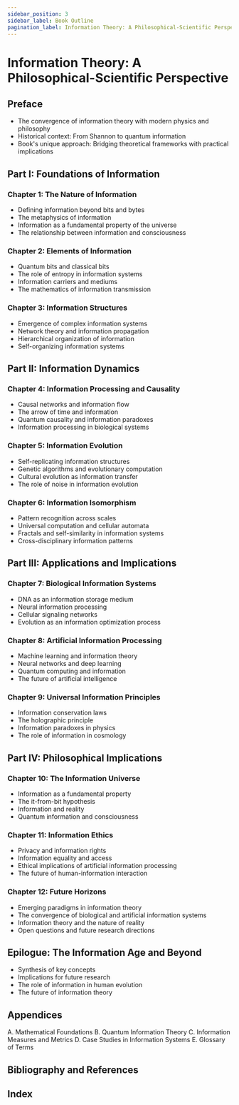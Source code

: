 ```yaml
---
sidebar_position: 3
sidebar_label: Book Outline
pagination_label: Information Theory: A Philosophical-Scientific Perspective (Outline)
---
```


# Information Theory: A Philosophical-Scientific Perspective

## Preface
- The convergence of information theory with modern physics and philosophy
- Historical context: From Shannon to quantum information
- Book's unique approach: Bridging theoretical frameworks with practical implications

## Part I: Foundations of Information

### Chapter 1: The Nature of Information
- Defining information beyond bits and bytes
- The metaphysics of information
- Information as a fundamental property of the universe
- The relationship between information and consciousness

### Chapter 2: Elements of Information
- Quantum bits and classical bits
- The role of entropy in information systems
- Information carriers and mediums
- The mathematics of information transmission

### Chapter 3: Information Structures
- Emergence of complex information systems
- Network theory and information propagation
- Hierarchical organization of information
- Self-organizing information systems

## Part II: Information Dynamics

### Chapter 4: Information Processing and Causality
- Causal networks and information flow
- The arrow of time and information
- Quantum causality and information paradoxes
- Information processing in biological systems

### Chapter 5: Information Evolution
- Self-replicating information structures
- Genetic algorithms and evolutionary computation
- Cultural evolution as information transfer
- The role of noise in information evolution

### Chapter 6: Information Isomorphism
- Pattern recognition across scales
- Universal computation and cellular automata
- Fractals and self-similarity in information systems
- Cross-disciplinary information patterns

## Part III: Applications and Implications

### Chapter 7: Biological Information Systems
- DNA as an information storage medium
- Neural information processing
- Cellular signaling networks
- Evolution as an information optimization process

### Chapter 8: Artificial Information Processing
- Machine learning and information theory
- Neural networks and deep learning
- Quantum computing and information
- The future of artificial intelligence

### Chapter 9: Universal Information Principles
- Information conservation laws
- The holographic principle
- Information paradoxes in physics
- The role of information in cosmology

## Part IV: Philosophical Implications

### Chapter 10: The Information Universe
- Information as a fundamental property
- The it-from-bit hypothesis
- Information and reality
- Quantum information and consciousness

### Chapter 11: Information Ethics
- Privacy and information rights
- Information equality and access
- Ethical implications of artificial information processing
- The future of human-information interaction

### Chapter 12: Future Horizons
- Emerging paradigms in information theory
- The convergence of biological and artificial information systems
- Information theory and the nature of reality
- Open questions and future research directions

## Epilogue: The Information Age and Beyond
- Synthesis of key concepts
- Implications for future research
- The role of information in human evolution
- The future of information theory

## Appendices
A. Mathematical Foundations
B. Quantum Information Theory
C. Information Measures and Metrics
D. Case Studies in Information Systems
E. Glossary of Terms

## Bibliography and References

## Index
